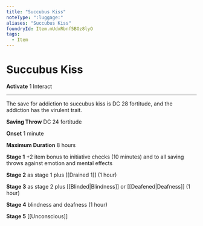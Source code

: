 ```yaml
---
title: "Succubus Kiss"
noteType: ":luggage:"
aliases: "Succubus Kiss"
foundryId: Item.mUdxRbnf5BOz8lyO
tags:
  - Item
---
```


# Succubus Kiss

**Activate** 1 Interact

* * *

The save for addiction to succubus kiss is DC 28 fortitude, and the addiction has the virulent trait.

**Saving Throw** DC 24 fortitude

**Onset** 1 minute

**Maximum Duration** 8 hours

**Stage 1** +2 item bonus to initiative checks (10 minutes) and to all saving throws against emotion and mental effects

**Stage 2** as stage 1 plus [[Drained 1]] (1 hour)

**Stage 3** as stage 2 plus [[Blinded|Blindness]] or [[Deafened|Deafness]] (1 hour)

**Stage 4** blindness and deafness (1 hour)

**Stage 5** [[Unconscious]]
